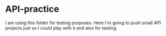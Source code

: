 # API-practice

I am using this folder for testing purposes.
Here I´m going to push small API projects just so I could play with it and also for testing.


